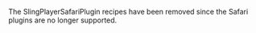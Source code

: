 The SlingPlayerSafariPlugin recipes have been removed since the Safari plugins are no longer supported.